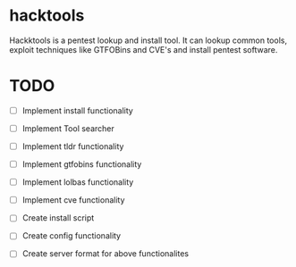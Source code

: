 # hacktools
Hackktools is a pentest lookup and install tool. It can lookup common tools, exploit techniques like GTFOBins and CVE's and install pentest software.


# TODO

- [ ] Implement install functionality
- [ ] Implement Tool searcher
- [ ] Implement tldr functionality
- [ ] Implement gtfobins functionality
- [ ] Implement lolbas functionality
- [ ] Implement cve functionality
- [ ] Create install script
- [ ] Create config functionality
- [ ] Create server format for above functionalites

